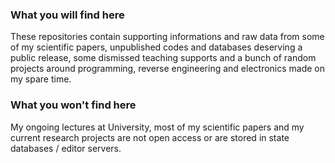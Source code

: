 ### What you will find here
These repositories contain supporting informations and raw data from some of my scientific papers, unpublished codes and databases deserving a public release, some dismissed teaching supports and a bunch of random projects around programming, reverse engineering and electronics made on my spare time.

### What you won't find here
My ongoing lectures at University, most of my scientific papers and my current research projects are not open access or are stored in state databases / editor servers.
